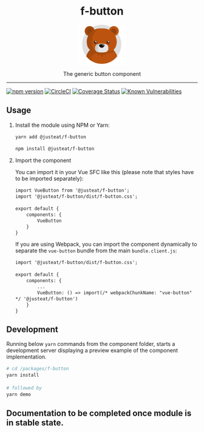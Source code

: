 
<div align="center">
  <h1>f-button</h1>

  <img width="125" alt="Fozzie Bear" src="../../bear.png" />

  <p>The generic button component</p>
</div>

---

[![npm version](https://badge.fury.io/js/%40justeat%2Ff-button.svg)](https://badge.fury.io/js/%40justeat%2Ff-button)
[![CircleCI](https://circleci.com/gh/justeat/fozzie-components.svg?style=svg&circle-token=4c77c1990b98c8e06e01b497bc80f376346f609d)](https://circleci.com/gh/justeat/workflows/fozzie-components)
[![Coverage Status](https://coveralls.io/repos/github/justeat/f-button/badge.svg)](https://coveralls.io/github/justeat/f-button)
[![Known Vulnerabilities](https://snyk.io/test/github/justeat/f-button/badge.svg?targetFile=package.json)](https://snyk.io/test/github/justeat/f-button?targetFile=package.json)


## Usage

1.  Install the module using NPM or Yarn:

    ```bash
    yarn add @justeat/f-button
    ```

    ```bash
    npm install @justeat/f-button
    ```

2.  Import the component

    You can import it in your Vue SFC like this (please note that styles have to be imported separately):

    ```
    import VueButton from '@justeat/f-button';
    import '@justeat/f-button/dist/f-button.css';

    export default {
        components: {
            VueButton
        }
    }
    ```

    If you are using Webpack, you can import the component dynamically to separate the `vue-button` bundle from the main `bundle.client.js`:

    ```
    import '@justeat/f-button/dist/f-button.css';

    export default {
        components: {
            ...
            VueButton: () => import(/* webpackChunkName: "vue-button" */ '@justeat/f-button')
        }
    }

    ```

## Development

Running below `yarn` commands from the component folder, starts a development
server displaying a preview example of the component implementation.

```bash
# cd /packages/f-button
yarn install

# followed by
yarn demo
```

## Documentation to be completed once module is in stable state.
